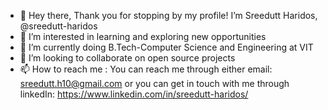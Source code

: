 - 👋 Hey there, Thank you for stopping by my profile! I’m Sreedutt Haridos, @sreedutt-haridos 
- 👀 I’m interested in learning and exploring new opportunities 
- 🌱 I’m currently doing B.Tech-Computer Science and Engineering at VIT
- 💞️ I’m looking to collaborate on open source projects
- 📫 How to reach me :
      You can reach me through either email: sreedutt.h10@gmail.com
      or you can get in touch with me through linkedIn: https://www.linkedin.com/in/sreedutt-haridos/

<!---
sreedutt-haridos/sreedutt-haridos is a ✨ special ✨ repository because its `README.md` (this file) appears on your GitHub profile.
You can click the Preview link to take a look at your changes.
--->

